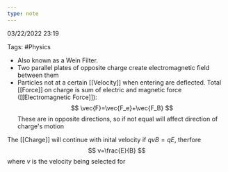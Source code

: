 ```yaml
---
type: note
---
```

03/22/2022 23:19

Tags: #Physics 

- Also known as a Wein Filter. 
- Two parallel plates of opposite charge create electromagnetic field between them
- Particles not at a certain [[Velocity]] when entering are deflected. Total [[Force]] on charge is sum of electric and magnetic force ([[Electromagnetic Force]]):
$$
\vec{F}=\vec{F_e}+\vec{F_B}
$$
These are in opposite directions, so if not equal will affect direction of charge's motion

The [[Charge]] will continue with inital velocity if $qvB=qE$, therfore
$$
v=\frac{E}{B}
$$
where $v$ is the velocity being selected for
